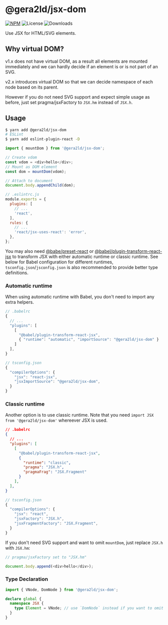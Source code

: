 # @gera2ld/jsx-dom

[![NPM](https://img.shields.io/npm/v/@gera2ld/jsx-dom.svg)](https://npm.im/@gera2ld/jsx-dom)
![License](https://img.shields.io/npm/l/@gera2ld/jsx-dom.svg)
![Downloads](https://img.shields.io/npm/dt/@gera2ld/jsx-dom.svg)

Use JSX for HTML/SVG elements.

## Why virtual DOM?

v1.x does not have virtual DOM, as a result all elements are mounted immediately and we can hardly decide if an element is or is not part of an SVG.

v2.x introduces virtual DOM so that we can decide namespace of each node based on its parent.

However if you do not need SVG support and expect simple usage as before, just set pragma/jsxFactory to `JSX.hm` instead of `JSX.h`.

## Usage

```sh
$ yarn add @gera2ld/jsx-dom
# ESLint
$ yarn add eslint-plugin-react -D
```

```js
import { mountDom } from '@gera2ld/jsx-dom';

// Create vdom
const vdom = <div>hello</div>;
// Mount as DOM element
const dom = mountDom(vdom);

// Attach to document
document.body.appendChild(dom);
```

```js
// .eslintrc.js
module.exports = {
  plugins: [
    // ...
    'react',
  ],
  rules: {
    // ...
    'react/jsx-uses-react': 'error',
  },
};
```

You may also need [@babe/preset-react](https://babeljs.io/docs/en/babel-preset-react) or [@babel/plugin-transform-react-jsx](https://babeljs.io/docs/en/babel-plugin-transform-react-jsx) to transform JSX with either automatic runtime or classic runtime. See below for Babel configuration for different runtimes, `tsconfig.json`/`jsconfig.json` is also recommended to provide better type definitions.

### Automatic runtime

When using automatic runtime with Babel, you don't need to import any extra helpers.

```js
// .babelrc
{
  // ...
  "plugins": [
    [
      "@babel/plugin-transform-react-jsx",
      { "runtime": "automatic", "importSource": "@gera2ld/jsx-dom" }
    ]
  ],
}
```

```js
// tsconfig.json
{
  "compilerOptions": {
    "jsx": "react-jsx",
    "jsxImportSource": "@gera2ld/jsx-dom",
  }
}
```

### Classic runtime

Another option is to use classic runtime. Note that you need `import JSX from '@gera2ld/jsx-dom'` whereever JSX is used.

```json
// .babelrc
{
  // ...
  "plugins": [
    [
      "@babel/plugin-transform-react-jsx",
      {
        "runtime": "classic",
        "pragma": "JSX.h",
        "pragmaFrag": "JSX.Fragment"
      }
    ],
  ],
}
```

```js
// tsconfig.json
{
  "compilerOptions": {
    "jsx": "react",
    "jsxFactory": "JSX.h",
    "jsxFragmentFactory": "JSX.Fragment",
  }
}
```

If you don't need SVG support and want to omit `mountDom`, just replace `JSX.h` with `JSX.hm`:

```js
// pragma/jsxFactory set to "JSX.hm"

document.body.append(<div>hello</div>);
```

### Type Declaration

```ts
import { VNode, DomNode } from '@gera2ld/jsx-dom';

declare global {
  namespace JSX {
    type Element = VNode; // use `DomNode` instead if you want to omit `mountDom` and set pragma to `JSX.hm`
  }
}
```
